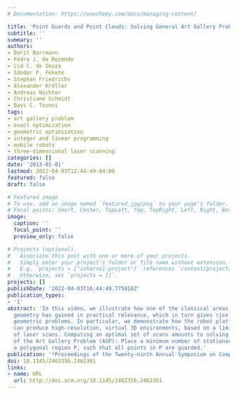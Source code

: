 ```yaml
---
# Documentation: https://wowchemy.com/docs/managing-content/

title: 'Point Guards and Point Clouds: Solving General Art Gallery Problems'
subtitle: ''
summary: ''
authors:
- Dorit Borrmann
- Pedro J. de Rezende
- Cid C. de Souza
- Sándor P. Fekete
- Stephan Friedrichs
- Alexander Kröller
- Andreas Nüchter
- Christiane Schmidt
- Davi C. Tozoni
tags:
- art gallery problem
- exact optimization
- geometric optimization
- integer and linear programming
- mobile robots
- three-dimensional laser scanning
categories: []
date: '2013-01-01'
lastmod: 2022-04-03T12:44:49-04:00
featured: false
draft: false

# Featured image
# To use, add an image named `featured.jpg/png` to your page's folder.
# Focal points: Smart, Center, TopLeft, Top, TopRight, Left, Right, BottomLeft, Bottom, BottomRight.
image:
  caption: ''
  focal_point: ''
  preview_only: false

# Projects (optional).
#   Associate this post with one or more of your projects.
#   Simply enter your project's folder or file name without extension.
#   E.g. `projects = ["internal-project"]` references `content/project/deep-learning/index.md`.
#   Otherwise, set `projects = []`.
projects: []
publishDate: '2022-04-03T16:44:49.775816Z'
publication_types:
- '1'
abstract: 'In this video, we illustrate how one of the classical areas of computational
  geometry has gained in practical relevance, which in turn gives rise to new, fascinating
  geometric problems. In particular, we demonstrate how the robot platform IRMA3D
  can produce high-resolution, virtual 3D environments, based on a limited number
  of laser scans. Computing an optimal set of scans amounts to solving an instance
  of the Art Gallery Problem (AGP): Place a minimum number of stationary guards in
  a polygonal region P, such that all points in P are guarded.'
publication: '*Proceedings of the Twenty-ninth Annual Symposium on Computational Geometry*'
doi: 10.1145/2462356.2462361
links:
- name: URL
  url: http://doi.acm.org/10.1145/2462356.2462361
---
```

